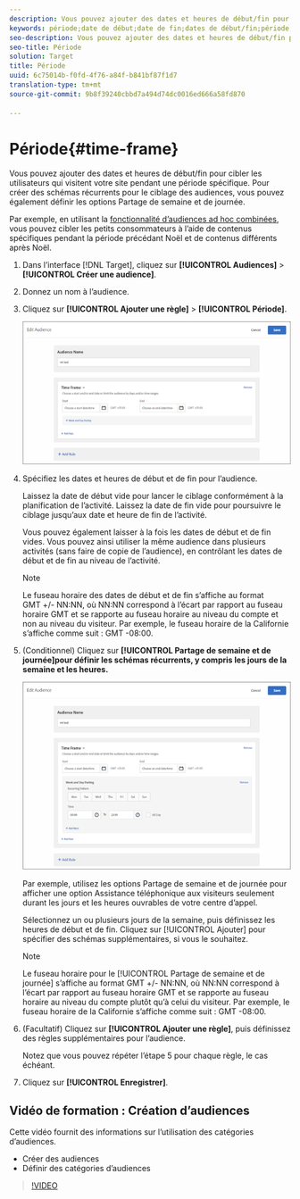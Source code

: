 ```yaml
---
description: Vous pouvez ajouter des dates et heures de début/fin pour cibler les utilisateurs qui visitent votre site pendant une période spécifique. Pour créer des schémas récurrents pour le ciblage des audiences, vous pouvez également définir les options Partage de semaine et de journée.
keywords: période;date de début;date de fin;dates de début/fin;période;emploi du temps target;partage de la semaine;partage de la journée;partage
seo-description: Vous pouvez ajouter des dates et heures de début/fin pour cibler les utilisateurs qui visitent votre site pendant une période spécifique. Pour créer des schémas récurrents pour le ciblage des audiences, vous pouvez également définir les options Partage de semaine et de journée.
seo-title: Période
solution: Target
title: Période
uuid: 6c75014b-f0fd-4f76-a84f-b841bf87f1d7
translation-type: tm+mt
source-git-commit: 9b8f39240cbbd7a494d74dc0016ed666a58fd870

---
```



# Période{#time-frame}

Vous pouvez ajouter des dates et heures de début/fin pour cibler les utilisateurs qui visitent votre site pendant une période spécifique. Pour créer des schémas récurrents pour le ciblage des audiences, vous pouvez également définir les options Partage de semaine et de journée.

Par exemple, en utilisant la [fonctionnalité d’audiences ad hoc combinées](../../../c-target/combining-multiple-audiences.md#concept_A7386F1EA4394BD2AB72399C225981E5), vous pouvez cibler les petits consommateurs à l’aide de contenus spécifiques pendant la période précédant Noël et de contenus différents après Noël.

1. Dans l’interface [!DNL Target], cliquez sur **[!UICONTROL Audiences]** &gt; **[!UICONTROL Créer une audience]**.
1. Donnez un nom à l’audience.
1. Cliquez sur **[!UICONTROL Ajouter une règle]** &gt; **[!UICONTROL Période]**.

   ![](assets/target_timeframe_dialog.png)

1. Spécifiez les dates et heures de début et de fin pour l’audience.

   Laissez la date de début vide pour lancer le ciblage conformément à la planification de l’activité. Laissez la date de fin vide pour poursuivre le ciblage jusqu’aux date et heure de fin de l’activité.

   Vous pouvez également laisser à la fois les dates de début et de fin vides. Vous pouvez ainsi utiliser la même audience dans plusieurs activités (sans faire de copie de l’audience), en contrôlant les dates de début et de fin au niveau de l’activité.

   >[!NOTE]
   >
   >Le fuseau horaire des dates de début et de fin s’affiche au format GMT +/- NN:NN, où NN:NN correspond à l’écart par rapport au fuseau horaire GMT et se rapporte au fuseau horaire au niveau du compte et non au niveau du visiteur. Par exemple, le fuseau horaire de la Californie s’affiche comme suit : GMT -08:00.

1. (Conditionnel) Cliquez sur **[!UICONTROL Partage de semaine et de journée]pour définir les schémas récurrents, y compris les jours de la semaine et les heures.**

   ![](assets/week_and_day_parting.png)

   Par exemple, utilisez les options Partage de semaine et de journée pour afficher une option Assistance téléphonique aux visiteurs seulement durant les jours et les heures ouvrables de votre centre d’appel.

   Sélectionnez un ou plusieurs jours de la semaine, puis définissez les heures de début et de fin. Cliquez sur [!UICONTROL Ajouter] pour spécifier des schémas supplémentaires, si vous le souhaitez.

   >[!NOTE]
   >
   >Le fuseau horaire pour le [!UICONTROL Partage de semaine et de journée] s’affiche au format GMT +/- NN:NN, où NN:NN correspond à l’écart par rapport au fuseau horaire GMT et se rapporte au fuseau horaire au niveau du compte plutôt qu’à celui du visiteur. Par exemple, le fuseau horaire de la Californie s’affiche comme suit : GMT -08:00.

1. (Facultatif) Cliquez sur **[!UICONTROL Ajouter une règle]**, puis définissez des règles supplémentaires pour l’audience.

   Notez que vous pouvez répéter l’étape 5 pour chaque règle, le cas échéant.

1. Cliquez sur **[!UICONTROL Enregistrer]**.

## Vidéo de formation : Création d’audiences

Cette vidéo fournit des informations sur l’utilisation des catégories d’audiences.

* Créer des audiences
* Définir des catégories d’audiences

>[!VIDEO](https://video.tv.adobe.com/v/17392)
